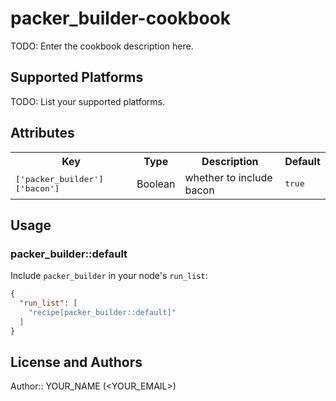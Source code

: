 # packer_builder-cookbook

TODO: Enter the cookbook description here.

## Supported Platforms

TODO: List your supported platforms.

## Attributes

<table>
  <tr>
    <th>Key</th>
    <th>Type</th>
    <th>Description</th>
    <th>Default</th>
  </tr>
  <tr>
    <td><tt>['packer_builder']['bacon']</tt></td>
    <td>Boolean</td>
    <td>whether to include bacon</td>
    <td><tt>true</tt></td>
  </tr>
</table>

## Usage

### packer_builder::default

Include `packer_builder` in your node's `run_list`:

```json
{
  "run_list": [
    "recipe[packer_builder::default]"
  ]
}
```

## License and Authors

Author:: YOUR_NAME (<YOUR_EMAIL>)
